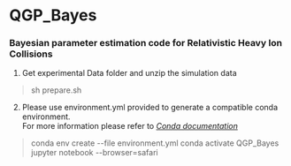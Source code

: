 # QGP_Bayes
### Bayesian parameter estimation code for Relativistic Heavy Ion Collisions

1. Get experimental Data folder and unzip the simulation data
>sh prepare.sh
2. Please use environment.yml provided to generate a compatible conda environment.\
For more information please refer to *[Conda documentation](https://docs.conda.io/projects/conda/en/latest/user-guide/tasks/manage-environments.html)* 
>conda env create --file environment.yml
>conda activate QGP_Bayes
>jupyter notebook --browser=safari

